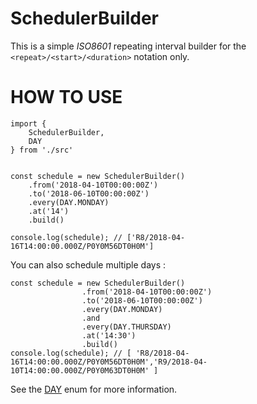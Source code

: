 # SchedulerBuilder
This is a simple _ISO8601_ repeating interval builder for the `<repeat>/<start>/<duration>` notation only.

# HOW TO USE
```
import {
    SchedulerBuilder,
    DAY
} from './src'


const schedule = new SchedulerBuilder()
    .from('2018-04-10T00:00:00Z')
    .to('2018-06-10T00:00:00Z')
    .every(DAY.MONDAY)
    .at('14')
    .build()

console.log(schedule); // ['R8/2018-04-16T14:00:00.000Z/P0Y0M56DT0H0M']
```

You can also schedule multiple days :
```
const schedule = new SchedulerBuilder()
                .from('2018-04-10T00:00:00Z')
                .to('2018-06-10T00:00:00Z')
                .every(DAY.MONDAY)
                .and
                .every(DAY.THURSDAY)
                .at('14:30')
                .build()
console.log(schedule); // [ 'R8/2018-04-16T14:00:00.000Z/P0Y0M56DT0H0M','R9/2018-04-10T14:00:00.000Z/P0Y0M63DT0H0M' ]
```

See the [DAY](https://github.com/rocel/SchedulerBuilder/blob/master/src/index.js#L3) enum for more information. 